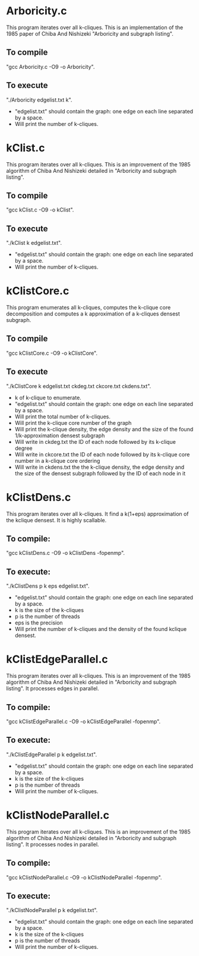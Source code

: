 
# Arboricity.c

This program iterates over all k-cliques. This is an implementation of the 1985 paper of Chiba And Nishizeki "Arboricity and subgraph listing".

## To compile
"gcc Arboricity.c -O9 -o Arboricity".

## To execute
"./Arboricity edgelist.txt k".  
- "edgelist.txt" should contain the graph: one edge on each line separated by a space.
- Will print the number of k-cliques.

# kClist.c

This program iterates over all k-cliques. This is an improvement of the 1985 algorithm of Chiba And Nishizeki detailed in "Arboricity and subgraph listing".

## To compile
"gcc kClist.c -O9 -o kClist".

## To execute
"./kClist k edgelist.txt".  
- "edgelist.txt" should contain the graph: one edge on each line separated by a space.
- Will print the number of k-cliques.

# kClistCore.c

This program enumerates all k-cliques, computes the k-clique core decomposition and computes a k approximation of a k-cliques densest subgraph.

## To compile  
"gcc kClistCore.c -O9 -o kClistCore".

## To execute
"./kClistCore k edgelist.txt ckdeg.txt ckcore.txt ckdens.txt".  
- k of k-clique to enumerate.
- "edgelist.txt" should contain the graph: one edge on each line separated by a space.
- Will print the total number of k-cliques.
- Will print the k-clique core number of the graph
- Will print the k-clique density, the edge density and the size of the found 1/k-approximation densest subgraph
- Will write in ckdeg.txt the ID of each node followed by its k-clique degree
- Will write in ckcore.txt the ID of each node followed by its k-clique core number in a k-clique core ordering
- Will write in ckdens.txt the the k-clique density, the edge density and the size of the densest subgraph followed by the ID of each node in it

# kClistDens.c

This program iterates over all k-cliques. It find a k(1+eps) approximation of the kclique densest. It is highly scallable.

## To compile:
"gcc kClistDens.c -O9 -o kClistDens -fopenmp".

## To execute:
"./kClistDens p k eps edgelist.txt".  
- "edgelist.txt" should contain the graph: one edge on each line separated by a space.
- k is the size of the k-cliques
- p is the number of threads
- eps is the precision
- Will print the number of k-cliques and the density of the found kclique densest.


# kClistEdgeParallel.c

This program iterates over all k-cliques. This is an improvement of the 1985 algorithm of Chiba And Nishizeki detailed in "Arboricity and subgraph listing". It processes edges in parallel.

## To compile:
"gcc kClistEdgeParallel.c -O9 -o kClistEdgeParallel -fopenmp".

## To execute:
"./kClistEdgeParallel p k edgelist.txt".  
- "edgelist.txt" should contain the graph: one edge on each line separated by a space.
- k is the size of the k-cliques
- p is the number of threads
- Will print the number of k-cliques.


# kClistNodeParallel.c

This program iterates over all k-cliques. This is an improvement of the 1985 algorithm of Chiba And Nishizeki detailed in "Arboricity and subgraph listing". It processes nodes in parallel.

## To compile:
"gcc kClistNodeParallel.c -O9 -o kClistNodeParallel -fopenmp".

## To execute:
"./kClistNodeParallel p k edgelist.txt".  
- "edgelist.txt" should contain the graph: one edge on each line separated by a space.
- k is the size of the k-cliques
- p is the number of threads
- Will print the number of k-cliques.


